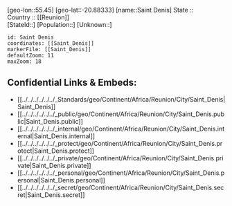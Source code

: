 ﻿---
location: [-20.88333,55.45] 
mapzoom: [7,12] 
mapmarker: city 
type: City
tags:
- geo/City


SpocWebEntityId: 36600
isDeleted: false
confidential: public

---
[geo-lon::55.45] 
[geo-lat::-20.88333] 
[name::Saint Denis] 
State ::  
Country :: [[Reunion]]  
[StateId::] 
[Population::] 
[Unknown::] 


```leaflet
id: Saint Denis
coordinates: [[Saint_Denis]] 
markerFile: [[Saint_Denis]] 
defaultZoom: 11 
maxZoom: 18
```


## Confidential Links & Embeds: 
- [[../../../../../../_Standards/geo/Continent/Africa/Reunion/City/Saint_Denis|Saint_Denis]] 
- [[../../../../../../_public/geo/Continent/Africa/Reunion/City/Saint_Denis.public|Saint_Denis.public]] 
- [[../../../../../../_internal/geo/Continent/Africa/Reunion/City/Saint_Denis.internal|Saint_Denis.internal]] 
- [[../../../../../../_protect/geo/Continent/Africa/Reunion/City/Saint_Denis.protect|Saint_Denis.protect]] 
- [[../../../../../../_private/geo/Continent/Africa/Reunion/City/Saint_Denis.private|Saint_Denis.private]] 
- [[../../../../../../_personal/geo/Continent/Africa/Reunion/City/Saint_Denis.personal|Saint_Denis.personal]] 
- [[../../../../../../_secret/geo/Continent/Africa/Reunion/City/Saint_Denis.secret|Saint_Denis.secret]] 
